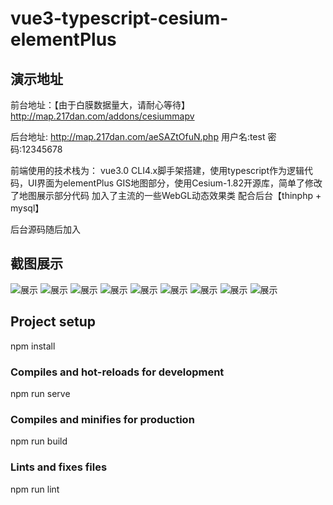 <!--
 * @Description: 
 * @Version: 1.668
 * @Autor: Hawk
 * @Date: 2021-06-17 15:09:27
 * @LastEditors: Hawk
 * @LastEditTime: 2021-11-18 18:15:26
-->
# vue3-typescript-cesium-elementPlus

## 演示地址
前台地址：【由于白膜数据量大，请耐心等待】
http://map.217dan.com/addons/cesiummapv

后台地址:
http://map.217dan.com/aeSAZtOfuN.php
用户名:test
密码:12345678


前端使用的技术栈为：
vue3.0 CLI4.x脚手架搭建，使用typescript作为逻辑代码，UI界面为elementPlus
GIS地图部分，使用Cesium-1.82开源库，简单了修改了地图展示部分代码
加入了主流的一些WebGL动态效果类
配合后台【thinphp + mysql】

后台源码随后加入

## 截图展示
![展示](https://raw.githubusercontent.com/hawk86104/vue3-ts-cesium-map-show/master/3ddemo/index.png)
![展示](https://raw.githubusercontent.com/hawk86104/vue3-ts-cesium-map-show/master/3ddemo/config1.png)
![展示](https://raw.githubusercontent.com/hawk86104/vue3-ts-cesium-map-show/master/3ddemo/config2.png)
![展示](https://raw.githubusercontent.com/hawk86104/vue3-ts-cesium-map-show/master/3ddemo/index截屏.gif)
![展示](https://raw.githubusercontent.com/hawk86104/vue3-ts-cesium-map-show/master/3ddemo/line.gif)
![展示](https://raw.githubusercontent.com/hawk86104/vue3-ts-cesium-map-show/master/3ddemo/mapimagery.gif)
![展示](https://raw.githubusercontent.com/hawk86104/vue3-ts-cesium-map-show/master/3ddemo/modelsit.gif)
![展示](https://raw.githubusercontent.com/hawk86104/vue3-ts-cesium-map-show/master/3ddemo/pointeffect.gif)
![展示](https://raw.githubusercontent.com/hawk86104/vue3-ts-cesium-map-show/master/3ddemo/titleset.gif)

## Project setup
npm install

### Compiles and hot-reloads for development
npm run serve

### Compiles and minifies for production
npm run build

### Lints and fixes files
npm run lint
